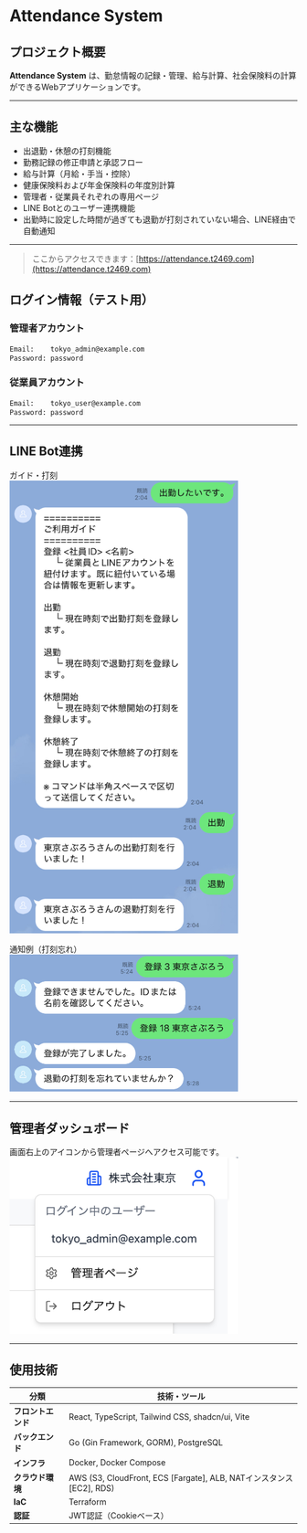 # Attendance System

## プロジェクト概要

**Attendance System** は、勤怠情報の記録・管理、給与計算、社会保険料の計算ができるWebアプリケーションです。

---

## 主な機能

- 出退勤・休憩の打刻機能
- 勤務記録の修正申請と承認フロー
- 給与計算（月給・手当・控除）
- 健康保険料および年金保険料の年度別計算
- 管理者・従業員それぞれの専用ページ
- LINE Botとのユーザー連携機能
- 出勤時に設定した時間が過ぎても退勤が打刻されていない場合、LINE経由で自動通知

---

> ここからアクセスできます：[https://attendance.t2469.com](https://attendance.t2469.com)

## ログイン情報（テスト用）

### 管理者アカウント

```
Email:    tokyo_admin@example.com
Password: password
```

### 従業員アカウント

```
Email:    tokyo_user@example.com
Password: password
```

---

## LINE Bot連携

ガイド・打刻  
<img src="images/line_clock.JPG" alt="LINE Bot通知" width="400" />

通知例（打刻忘れ）  
<img src="images/line_register.JPG" alt="LINE Bot通知" width="400" />

---

## 管理者ダッシュボード

画面右上のアイコンから管理者ページへアクセス可能です。  
<img src="images/attendance-system.png" alt="Attendance System UI" width="400" />

---

## 使用技術

| 分類          | 技術・ツール                                                        |
|-------------|---------------------------------------------------------------|
| **フロントエンド** | React, TypeScript, Tailwind CSS, shadcn/ui, Vite              |
| **バックエンド**  | Go (Gin Framework, GORM), PostgreSQL                          |
| **インフラ**    | Docker, Docker Compose                                        |
| **クラウド環境**  | AWS (S3, CloudFront, ECS [Fargate], ALB, NATインスタンス[EC2], RDS) |
| **IaC**     | Terraform                                                     |
| **認証**      | JWT認証（Cookieベース）                                              |

